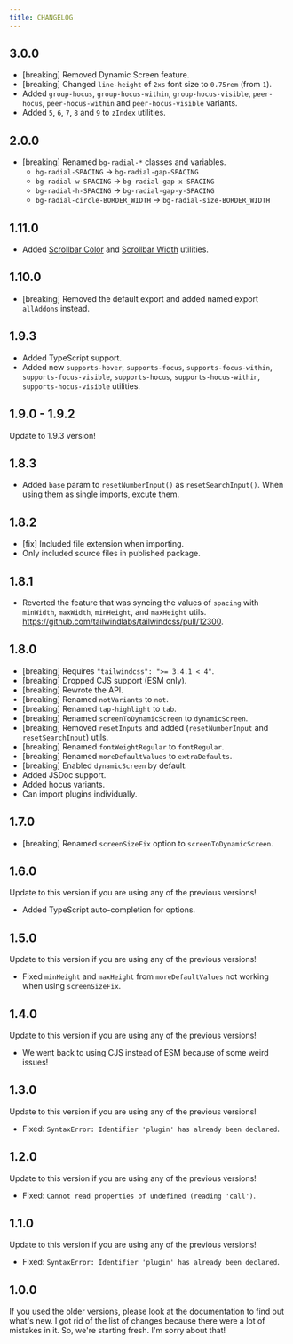 ```yaml
---
title: CHANGELOG
---
```


## 3.0.0

-   [breaking] Removed Dynamic Screen feature.
-   [breaking] Changed `line-height` of `2xs` font size to `0.75rem` (from `1`).
-   Added `group-hocus`, `group-hocus-within`, `group-hocus-visible`, `peer-hocus`, `peer-hocus-within` and `peer-hocus-visible` variants.
-   Added `5`, `6`, `7`, `8` and `9` to `zIndex` utilities.

## 2.0.0

-   [breaking] Renamed `bg-radial-*` classes and variables.
    -   `bg-radial-SPACING` → `bg-radial-gap-SPACING`
    -   `bg-radial-w-SPACING` → `bg-radial-gap-x-SPACING`
    -   `bg-radial-h-SPACING` → `bg-radial-gap-y-SPACING`
    -   `bg-radial-circle-BORDER_WIDTH` → `bg-radial-size-BORDER_WIDTH`

## 1.11.0

-   Added [Scrollbar Color](/docs/tailwindcss-addons/scrollbar-color) and [Scrollbar Width](/docs/tailwindcss-addons/scrollbar-width) utilities.

## 1.10.0

-   [breaking] Removed the default export and added named export `allAddons` instead.

## 1.9.3

-   Added TypeScript support.
-   Added new `supports-hover`, `supports-focus`, `supports-focus-within`, `supports-focus-visible`, `supports-hocus`, `supports-hocus-within`, `supports-hocus-visible` utilities.

## 1.9.0 - 1.9.2

Update to 1.9.3 version!

## 1.8.3

-   Added `base` param to `resetNumberInput()` as `resetSearchInput()`. When using them as single imports, excute them.

## 1.8.2

-   [fix] Included file extension when importing.
-   Only included source files in published package.

## 1.8.1

-   Reverted the feature that was syncing the values of `spacing` with `minWidth`, `maxWidth`, `minHeight`, and `maxHeight` utils. https://github.com/tailwindlabs/tailwindcss/pull/12300.

## 1.8.0

-   [breaking] Requires `"tailwindcss": ">= 3.4.1 < 4"`.
-   [breaking] Dropped CJS support (ESM only).
-   [breaking] Rewrote the API.
-   [breaking] Renamed `notVariants` to `not`.
-   [breaking] Renamed `tap-highlight` to `tab`.
-   [breaking] Renamed `screenToDynamicScreen` to `dynamicScreen`.
-   [breaking] Removed `resetInputs` and added (`resetNumberInput` and `resetSearchInput`) utils.
-   [breaking] Renamed `fontWeightRegular` to `fontRegular`.
-   [breaking] Renamed `moreDefaultValues` to `extraDefaults`.
-   [breaking] Enabled `dynamicScreen` by default.
-   Added JSDoc support.
-   Added hocus variants.
-   Can import plugins individually.

## 1.7.0

-   [breaking] Renamed `screenSizeFix` option to `screenToDynamicScreen`.

## 1.6.0

Update to this version if you are using any of the previous versions!

-   Added TypeScript auto-completion for options.

## 1.5.0

Update to this version if you are using any of the previous versions!

-   Fixed `minHeight` and `maxHeight` from `moreDefaultValues` not working when using `screenSizeFix`.

## 1.4.0

Update to this version if you are using any of the previous versions!

-   We went back to using CJS instead of ESM because of some weird issues!

## 1.3.0

Update to this version if you are using any of the previous versions!

-   Fixed: `SyntaxError: Identifier 'plugin' has already been declared`.

## 1.2.0

Update to this version if you are using any of the previous versions!

-   Fixed: `Cannot read properties of undefined (reading 'call')`.

## 1.1.0

Update to this version if you are using any of the previous versions!

-   Fixed: `SyntaxError: Identifier 'plugin' has already been declared`.

## 1.0.0

If you used the older versions, please look at the documentation to find out what's new. I got rid of the list of changes because there were a lot of mistakes in it. So, we're starting fresh. I'm sorry about that!
